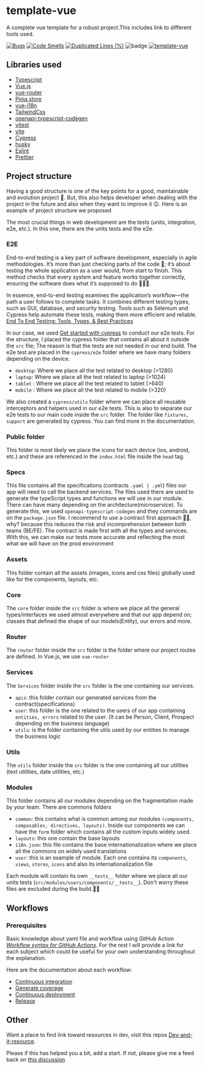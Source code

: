 # template-vue

A complete vue template for a robust project.This includes link to different tools used.

[![Bugs](https://sonarcloud.io/api/project_badges/measure?project=CMGGEvolution_template-vue&metric=bugs)](https://sonarcloud.io/summary/new_code?id=CMGGEvolution_template-vue) [![Code Smells](https://sonarcloud.io/api/project_badges/measure?project=CMGGEvolution_template-vue&metric=code_smells)](https://sonarcloud.io/summary/new_code?id=CMGGEvolution_template-vue) [![Duplicated Lines (%)](https://sonarcloud.io/api/project_badges/measure?project=CMGGEvolution_template-vue&metric=duplicated_lines_density)](https://sonarcloud.io/summary/new_code?id=CMGGEvolution_template-vue) ![badge](https://img.shields.io/endpoint?url=https://gist.githubusercontent.com/IT-WIBRC/4eb7afd82efc633d830c54f4a3d26456/raw/template-vue.json) [![template-vue](https://img.shields.io/endpoint?url=https://cloud.cypress.io/badge/simple/frc51p/develop&style=plastic&logo=cypress)](https://cloud.cypress.io/projects/frc51p/runs)

## Libraries used

- [Typescript](https://www.typescriptlang.org/)
- [Vue.js](https://vuejs.org/)
- [vue-router](https://router.vuejs.org/)
- [Pinia store](https://pinia.vuejs.org/)
- [vue-i18n](https://vue-i18n.intlify.dev/)
- [TailwindCss](https://tailwindcss.com/)
- [openapi-typescript-codegen](https://github.com/ferdikoomen/openapi-typescript-codegen)
- [vitest](https://vitest.dev/)
- [vite](https://vite.dev/)
- [Cypress](https://www.cypress.io/)
- [husky](https://www.npmjs.com/package/husky)
- [Eslint](https://eslint.org/)
- [Prettier](https://prettier.io/)

## Project structure

Having a good structure is one of the key points for a good, maintainable and evolution project 🤙. But, this also helps developer when dealing with the project in the future and also when they want to improve it 😉. Here is an example of project structure we proposed

The most crucial things in web development are the tests (units, integration, e2e, etc.). In this one, there are the units tests and the e2e.

### E2E

End-to-end testing is a key part of software development, especially in agile methodologies. It’s more than just checking parts of the code 🤭; it’s about testing the whole application as a user would, from start to finish. This method checks that every system and feature works together correctly, ensuring the software does what it’s supposed to do 👷🏽‍♂️.

In essence, end-to-end testing examines the application’s workflow—the path a user follows to complete tasks. It combines different testing types, such as GUI, database, and security testing. Tools such as Selenium and Cypress help automate these tests, making them more efficient and reliable. [End To End Testing: Tools, Types, & Best Practices](https://www.browserstack.com/guide/end-to-end-testing)

In our case, we used [Get started with cypress](https://docs.cypress.io/app/get-started/why-cypress) to conduct our e2e tests. For the structure, I placed the cypress folder that contains all about it outside the `src` file; The reason is that the tests are not needed in our end build.
The e2e test are placed in the `cypress/e2e` folder where we have many folders depending on the device.

- `desktop`: Where we place all the test related to desktop (>1280)
- `laptop`: Where we place all the test related to laptop (>1024)
- `tablet` : Where we place all the test related to tablet (>640)
- `mobile` : Where we place all the test related to mobile (>320)

We also created a `cypress/utils` folder where we can place all reusable interceptors and helpers used in our e2e tests. This is also to separate our e2e tests to our main code inside the `src` folder. The folder like `fixtures, support` are generated by cypress. You can find more in the documentation.

### Public folder

This folder is most likely we place the icons for each device (ios, android, etc.) and these are referenced in the `index.html` file inside the `head` tag.

### Specs

This file contains all the specifications (contracts `.yaml | .yml`) files our app will need to call the backend services. The files used there are used to generate the typeScript types and functions we will use in our module. There can have many depending on the architecture(microservice).
To generate this, we used `openapi-typescript-codegen` and they commands are on the `package.json` file. I recommend to use a contract first approach 👍🏽, why? because this reduces the risk and incomprehension between both teams (BE/FE). The contract is made first with all the types and services. With this, we can make our tests more accurate and reflecting the most what we will have on the prod environment

### Assets

This folder contain all the assets (images, icons and css files) globally used like for the components, layouts, etc.

### Core

The `core` folder inside the `src` folder is where we place all the general types/interfaces we used almost everywhere and that our app depend on; classes that defined the shape of our models(Entity), our errors and more.

### Router

The `router` folder inside the `src` folder is the folder where our project routes are defined. In Vue.js, we use `vue-router`

### Services

The `Services` folder inside the `src` folder is the one containing our services.

- `apis`: this folder contain our generated services from the contract(specifications)
- `user`: this folder is the one related to the users of our app containing `entities, errors` related to the user. (It can be Person, Client, Prospect depending on the business language)
- `utils`: is the folder containing the utils used by our entities to manage the business logic

### Utils

The `utils` folder inside the `src` folder is the one containing all our utilities (text utilities, date utilities, etc.)

### Modules

This folder contains all our modules depending on the fragmentation made by your team. There are commons folders

- `common`: this contains what is common among our modules `(components, composables, directives, layouts)`. Inside our components we can have the `form` folder which contains all the custom inputs widely used.
- `layouts`: this one contain the base layouts
- `i18n.json`: this file contains the base internationalization where we place all the commons on widely used translations
- `user`: this is an example of module. Each one contains its `components`, `views`, `stores`, `icons` and also its internationalization file

Each module will contain its own `__tests__` folder where we place all our units tests (`src/modules/users/components/__tests__`). Don't worry these files are excluded during the build.😮‍💨

## Workflows

### Prerequisites

Basic knowledge about yaml file and workflow using GitHub Action _[Workflow syntax for GitHub Actions](https://docs.github.com/en/actions/writing-workflows/workflow-syntax-for-github-actions)_.
For the rest I will provide a link for each subject which could be useful for your own understanding throughout the explanation.

Here are the documentation about each workflow:

- [Continuous integration](.github/workflows/README-CI.md)
- [Generate coverage](.github/workflows/README-GC.md)
- [Continuous deployment](.github/workflows/README-DEPLOY.md)
- [Release](.github/workflows/README-RELEASE.md)

## Other

Want a place to find link toward resources in dev, visit this repos [Dev-and-it-resource](https://github.com/masterivanic/Dev-and-it-ressource).

Please if this has helped you a bit, add a start. If not, please give me a feed back on [this discussion](https://github.com/CMGGEvolution/template-vue/discussions/16)
